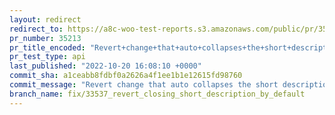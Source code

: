 ```yaml
---
layout: redirect
redirect_to: https://a8c-woo-test-reports.s3.amazonaws.com/public/pr/35213/api/index.html
pr_number: 35213
pr_title_encoded: "Revert+change+that+auto+collapses+the+short+description+field"
pr_test_type: api
last_published: "2022-10-20 16:08:10 +0000"
commit_sha: a1ceabb8fdbf0a2626a4f1ee1b1e12615fd98760
commit_message: "Revert change that auto collapses the short description field"
branch_name: fix/33537_revert_closing_short_description_by_default
---
```

